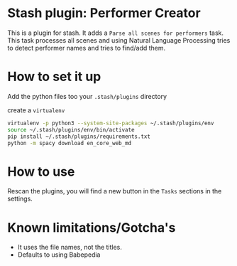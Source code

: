 # Stash plugin: Performer Creator

This is a plugin for stash. It adds a `Parse all scenes for performers` task. This task processes all scenes and using Natural Language Processing tries to detect performer names and tries to find/add them.

# How to set it up

Add the python files too your `.stash/plugins` directory

create a `virtualenv`

```bash
virtualenv -p python3 --system-site-packages ~/.stash/plugins/env
source ~/.stash/plugins/env/bin/activate
pip install ~/.stash/plugins/requirements.txt
python -m spacy download en_core_web_md
```

# How to use

Rescan the plugins, you will find a new button in the `Tasks` sections in the settings.

# Known limitations/Gotcha's

- It uses the file names, not the titles.
- Defaults to using Babepedia
